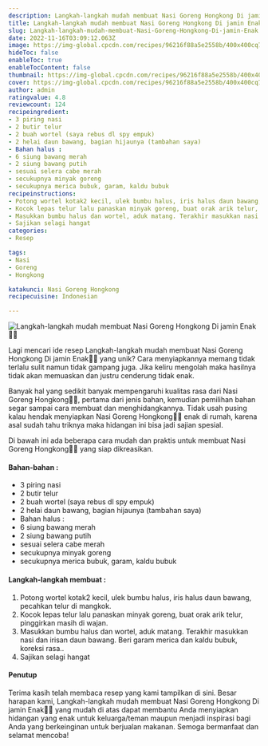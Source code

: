```yaml
---
description: Langkah-langkah mudah membuat Nasi Goreng Hongkong Di jamin Enak"
title: Langkah-langkah mudah membuat Nasi Goreng Hongkong Di jamin Enak
slug: Langkah-langkah-mudah-membuat-Nasi-Goreng-Hongkong-Di-jamin-Enak
date: 2022-11-16T03:09:12.063Z
image: https://img-global.cpcdn.com/recipes/96216f88a5e2558b/400x400cq70/photo.jpg
hideToc: false
enableToc: true
enableTocContent: false
thumbnail: https://img-global.cpcdn.com/recipes/96216f88a5e2558b/400x400cq70/photo.jpg
cover: https://img-global.cpcdn.com/recipes/96216f88a5e2558b/400x400cq70/photo.jpg
author: admin
ratingvalue: 4.8
reviewcount: 124
recipeingredient:
- 3 piring nasi
- 2 butir telur
- 2 buah wortel (saya rebus dl spy empuk)
- 2 helai daun bawang, bagian hijaunya (tambahan saya)
- Bahan halus :
- 6 siung bawang merah
- 2 siung bawang putih
- sesuai selera cabe merah
- secukupnya minyak goreng
- secukupnya merica bubuk, garam, kaldu bubuk
recipeinstructions:
- Potong wortel kotak2 kecil, ulek bumbu halus, iris halus daun bawang, pecahkan telur di mangkok.
- Kocok lepas telur lalu panaskan minyak goreng, buat orak arik telur, pinggirkan masih di wajan.
- Masukkan bumbu halus dan wortel, aduk matang. Terakhir masukkan nasi dan irisan daun bawang. Beri garam merica dan kaldu bubuk, koreksi rasa..
- Sajikan selagi hangat
categories:
- Resep

tags:
- Nasi
- Goreng
- Hongkong

katakunci: Nasi Goreng Hongkong
recipecuisine: Indonesian

---
```


![Langkah-langkah mudah membuat Nasi Goreng Hongkong Di jamin Enak👩‍🍳](https://img-global.cpcdn.com/recipes/96216f88a5e2558b/400x400cq70/photo.jpg)

Lagi mencari ide resep Langkah-langkah mudah membuat Nasi Goreng Hongkong Di jamin Enak👩‍🍳 yang unik? Cara menyiapkannya memang tidak terlalu sulit namun tidak gampang juga. Jika keliru mengolah maka hasilnya tidak akan memuaskan dan justru cenderung tidak enak.

Banyak hal yang sedikit banyak mempengaruhi kualitas rasa dari Nasi Goreng Hongkong👩‍🍳, pertama dari jenis bahan, kemudian pemilihan bahan segar sampai cara membuat dan menghidangkannya. Tidak usah pusing kalau hendak menyiapkan Nasi Goreng Hongkong👩‍🍳 enak di rumah, karena asal sudah tahu triknya maka hidangan ini bisa jadi sajian spesial.

Di bawah ini ada beberapa cara mudah dan praktis untuk membuat Nasi Goreng Hongkong👩‍🍳 yang siap dikreasikan.

<!--inarticleads1-->

#### Bahan-bahan :

- 3 piring nasi
- 2 butir telur
- 2 buah wortel (saya rebus dl spy empuk)
- 2 helai daun bawang, bagian hijaunya (tambahan saya)
- Bahan halus :
- 6 siung bawang merah
- 2 siung bawang putih
- sesuai selera cabe merah
- secukupnya minyak goreng
- secukupnya merica bubuk, garam, kaldu bubuk

<!--inarticleads2-->

#### Langkah-langkah membuat :

1. Potong wortel kotak2 kecil, ulek bumbu halus, iris halus daun bawang, pecahkan telur di mangkok.
1. Kocok lepas telur lalu panaskan minyak goreng, buat orak arik telur, pinggirkan masih di wajan.
1. Masukkan bumbu halus dan wortel, aduk matang. Terakhir masukkan nasi dan irisan daun bawang. Beri garam merica dan kaldu bubuk, koreksi rasa..
1. Sajikan selagi hangat

#### Penutup

Terima kasih telah membaca resep yang kami tampilkan di sini. Besar harapan kami, Langkah-langkah mudah membuat Nasi Goreng Hongkong Di jamin Enak👩‍🍳 yang mudah di atas dapat membantu Anda menyiapkan hidangan yang enak untuk keluarga/teman maupun menjadi inspirasi bagi Anda yang berkeinginan untuk berjualan makanan. Semoga bermanfaat dan selamat mencoba!